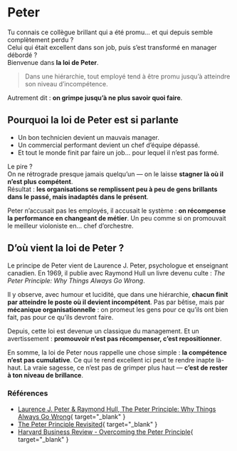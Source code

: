 # Peter

Tu connais ce collègue brillant qui a été promu… et qui depuis semble complètement perdu ?  
Celui qui était excellent dans son job, puis s’est transformé en manager débordé ?  
Bienvenue dans **la loi de Peter**.

> Dans une hiérarchie, tout employé tend à être promu jusqu’à atteindre son niveau d’incompétence.

Autrement dit : **on grimpe jusqu’à ne plus savoir quoi faire**.

## Pourquoi la loi de Peter est si parlante

* Un bon technicien devient un mauvais manager.
* Un commercial performant devient un chef d’équipe dépassé.
* Et tout le monde finit par faire un job… pour lequel il n’est pas formé.

Le pire ?  
On ne rétrograde presque jamais quelqu’un — on le laisse **stagner là où il n’est plus compétent**.  
Résultat : **les organisations se remplissent peu à peu de gens brillants dans le passé, mais inadaptés dans le présent**.  

Peter n’accusait pas les employés, il accusait le système : **on récompense la performance en changeant de métier**. Un peu comme si on promouvait le meilleur violoniste en… chef d’orchestre.

## D’où vient la loi de Peter ?

Le principe de Peter vient de Laurence J. Peter, psychologue et enseignant canadien. En 1969, il publie avec Raymond Hull un livre devenu culte : _The Peter Principle: Why Things Always Go Wrong_.  

Il y observe, avec humour et lucidité, que dans une hiérarchie, **chacun finit par atteindre le poste où il devient incompétent**. Pas par bêtise, mais par **mécanique organisationnelle** : on promeut les gens pour ce qu’ils ont bien fait, pas pour ce qu’ils devront faire.  

Depuis, cette loi est devenue un classique du management. Et un avertissement : **promouvoir n’est pas récompenser, c’est repositionner**.  

En somme, la loi de Peter nous rappelle une chose simple : **la compétence n’est pas cumulative**. Ce qui te rend excellent ici peut te rendre inapte là-haut. La vraie sagesse, ce n’est pas de grimper plus haut — **c’est de rester à ton niveau de brillance**.

### Références

* [Laurence J. Peter & Raymond Hull, The Peter Principle: Why Things Always Go Wrong](https://www.amazon.fr/Peter-Principle-Things-Always-Wrong/dp/0061699063){ target="_blank" }
* [The Peter Principle Revisited](https://onlinelibrary.wiley.com/doi/10.1002/hrm.3930180402){ target="_blank" }
* [Harvard Business Review - Overcoming the Peter Principle](https://hbr.org/2014/12/overcoming-the-peter-principle){ target="_blank" }
